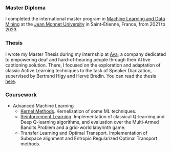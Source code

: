### Master Diploma
I completed the international master program in [Machine Learning and Data Mining](https://mldm.univ-st-etienne.fr/overview.php) at the [Jean Monnet University](https://www.univ-st-etienne.fr/en/index.html) in Saint-Étienne, France, from 2021 to 2023.

### Thesis
I wrote my Master Thesis during my internship at [Ava](https://www.ava.me/), a company dedicated to empowering deaf and hard-of-hearing people through their AI live captioning solution. There, I focused on the exploration and adaptation of classic Active Learning techniques to the task of Speaker Diarization, supervised by Bertrand Higy and Hervé Bredin. You can read the thesis [here](https://github.com/beltran99/master-diploma/blob/main/thesis/MasterThesis_BeltranCastro.pdf).

### Coursework
- Advanced Machine Learning
  - [Kernel Methods](https://github.com/beltran99/KernelMethods). Kernelization of some ML techniques.
  - [Reinforcement Learning](https://github.com/beltran99/TreasureRoom-RL). Implementation of classical Q-learning and Deep Q-learning algorithms, and evaluation over the Multi-Armed Bandits Problem and a grid-world labyrinth game.
  - Transfer Learning and Optimal Transport. Implementation of Subspace alignment and Entropic Regularized Optimal Transport methods.